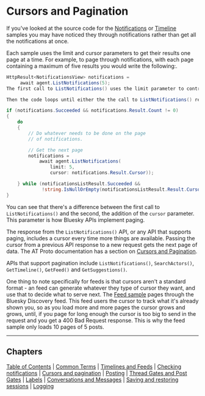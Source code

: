 # Cursors and Pagination

If you've looked at the source code for the [Notifications](https://github.com/blowdart/idunno.Bluesky/tree/main/samples/Samples.Notifications) or [Timeline](https://github.com/blowdart/idunno.Bluesky/tree/main/samples/Samples.Timeline) samples you may have noticed they through notifications rather than get all the notifications at once.

Each sample uses the limit and cursor parameters to get their results one page at a time. For example, to page through notifications, with each page containing a maximum of five results you would write the following:.

```c#
HttpResult<NotificationsView> notifications = 
     await agent.ListNotifications(5);
The first call to ListNotifications() uses the limit parameter to control how many notifications are returned from the API.

Then the code loops until either the the call to ListNotifications() returns an empty cursor, or it fails.

if (notifications.Succeeded && notifications.Result.Count != 0)
{
    do
    {
        // Do whatever needs to be done on the page
        // of notifications.

        // Get the next page
        notifications = 
            await agent.ListNotifications(
                limit: 5, 
                cursor: notifications.Result.Cursor));

    } while (notificationsListResult.Succeeded &&
             !string.IsNullOrEmpty(notificationsListResult.Result.Cursor))
}
```

You can see that there's a difference between the first call to `ListNotifications()` and the second, the addition of the `cursor` parameter. This parameter is how Bluesky APIs implement paging.

The response from the `ListNotifications()` API, or any API that supports paging, includes a cursor every time more things are available. Passing the cursor from a previous API response to a new request gets the next page of data. The AT Proto documentation has a section on [Cursors and Pagination](https://atproto.com/specs/xrpc).

APIs that support pagination include `ListNotifications()`, `SearchActors()`, `GetTimeline()`, `GetFeed()` and `GetSuggestions()`.

One thing to note specifically for feeds is that cursors aren't a standard format - an feed can generate whatever they type of cursor they want, and use that to decide what to serve next. The [Feed sample](https://github.com/blowdart/idunno.Bluesky/tree/main/samples/Samples.Feed) pages through the Bluesky Discovery feed. This feed users the cursor to track what it's already shown you, so as you load more and more pages the cursor grows and grows, until, if you page for long enough the cursor is too big to send in the request and you get a 400 Bad Request response. This is why the feed sample only loads 10 pages of 5 posts.

---

## Chapters

[Table of Contents](readme.md) | [Common Terms](commonTerms.md) | [Timelines and Feeds](timeline.md) | [Checking notifications](notifications.md#checkingNotifications) | [Cursors and pagination](cursorsAndPagination.md) | [Posting](posting.md#posting) | [Thread Gates and Post Gates](threadGatesAndPostGates.md) | [Labels](labels.md) | [Conversations and Messages](conversationsAndMessages.md) | [Saving and restoring sessions](savingAndRestoringAuthentication.md) | [Logging](logging.md)
